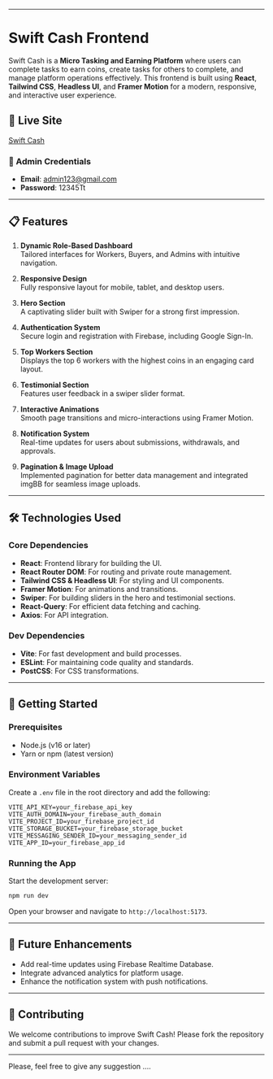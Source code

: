 

---

# Swift Cash Frontend

Swift Cash is a **Micro Tasking and Earning Platform** where users can complete tasks to earn coins, create tasks for others to complete, and manage platform operations effectively. This frontend is built using **React**, **Tailwind CSS**, **Headless UI**, and **Framer Motion** for a modern, responsive, and interactive user experience.

## 🔗 Live Site
[Swift Cash](https://swift-cash-31855.web.app)

### 👤 Admin Credentials
- **Email**: admin123@gmail.com  
- **Password**: 12345Tt

---

## 📋 Features
1. **Dynamic Role-Based Dashboard**  
   Tailored interfaces for Workers, Buyers, and Admins with intuitive navigation.

2. **Responsive Design**  
   Fully responsive layout for mobile, tablet, and desktop users.

3. **Hero Section**  
   A captivating slider built with Swiper for a strong first impression.

4. **Authentication System**  
   Secure login and registration with Firebase, including Google Sign-In.

5. **Top Workers Section**  
   Displays the top 6 workers with the highest coins in an engaging card layout.

6. **Testimonial Section**  
   Features user feedback in a swiper slider format.

7. **Interactive Animations**  
   Smooth page transitions and micro-interactions using Framer Motion.

8. **Notification System**  
   Real-time updates for users about submissions, withdrawals, and approvals.

9. **Pagination & Image Upload**  
   Implemented pagination for better data management and integrated imgBB for seamless image uploads.

---

## 🛠️ Technologies Used
### Core Dependencies
- **React**: Frontend library for building the UI.
- **React Router DOM**: For routing and private route management.
- **Tailwind CSS & Headless UI**: For styling and UI components.
- **Framer Motion**: For animations and transitions.
- **Swiper**: For building sliders in the hero and testimonial sections.
- **React-Query**: For efficient data fetching and caching.
- **Axios**: For API integration.

### Dev Dependencies
- **Vite**: For fast development and build processes.
- **ESLint**: For maintaining code quality and standards.
- **PostCSS**: For CSS transformations.

---

## 🚀 Getting Started

### Prerequisites
- Node.js (v16 or later)
- Yarn or npm (latest version)


### Environment Variables
Create a `.env` file in the root directory and add the following:
```plaintext
VITE_API_KEY=your_firebase_api_key
VITE_AUTH_DOMAIN=your_firebase_auth_domain
VITE_PROJECT_ID=your_firebase_project_id
VITE_STORAGE_BUCKET=your_firebase_storage_bucket
VITE_MESSAGING_SENDER_ID=your_messaging_sender_id
VITE_APP_ID=your_firebase_app_id
```

### Running the App
Start the development server:
```bash
npm run dev
```
Open your browser and navigate to `http://localhost:5173`.


---

## 📖 Future Enhancements
- Add real-time updates using Firebase Realtime Database.
- Integrate advanced analytics for platform usage.
- Enhance the notification system with push notifications.

---

## 🙌 Contributing
We welcome contributions to improve Swift Cash! Please fork the repository and submit a pull request with your changes.

---


Please, feel free to give any suggestion ....